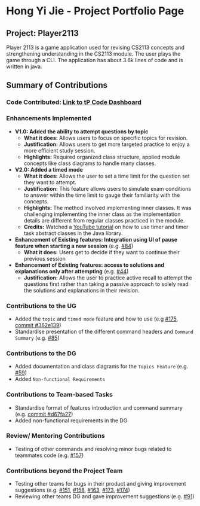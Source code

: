 # Hong Yi Jie - Project Portfolio Page

## Project: Player2113

Player 2113 is a game application used for revising CS2113 concepts and strengthening understanding in the CS2113 module.
The user plays the game through a CLI. The application has about 3.6k lines of code and is written in java.

## Summary of Contributions
### Code Contributed: [Link to tP Code Dashboard](https://nus-cs2113-ay2324s2.github.io/tp-dashboard/?search=hongyijie06&breakdown=true&sort=groupTitle%20dsc&sortWithin=title&since=2024-02-23&timeframe=commit&mergegroup=&groupSelect=groupByRepos&checkedFileTypes=docs~functional-code~test-code~other&tabOpen=false)
### Enhancements Implemented
- **V1.0: Added the ability to attempt questions by topic**
    - **What it does:** Allows users to focus on specific topics for revision.
    - **Justification:** Allows users to get more targeted practice to enjoy a more efficient study session.
    -  **Highlights:** Required organized class structure, applied module concepts like class diagrams to handle many classes.
- **V2.0: Added a timed mode**
    - **What it does:** Allows the user to set a time limit for the question set they want to attempt.
    - **Justification:** This feature allows users to simulate exam conditions to answer within the time limit to gauge their familiarity with the concepts.
    - **Highlights:** The method involved implementing inner classes.
      It was challenging implementing the inner class as the implementation details are different from regular classes practiced in the module.
    - **Credits:** Watched a [YouTube tutorial](https://youtu.be/QEF62Fm81h4?si=GPR9-J0K1zdsS588) on how to use timer and timer task abstract classes in the Java library. 
- **Enhancement of Existing features: Integration using UI of pause feature when starting a new session** (e.g. [#84](https://github.com/AY2324S2-CS2113-F15-1/tp/pull/84))
    - **What it does:** Users get to decide if they want to continue their previous session
- **Enhancement of Existing features: access to solutions and explanations only after attempting** (e.g. [#44](https://github.com/AY2324S2-CS2113-F15-1/tp/pull/44))
    - **Justification:** Allows the user to practice active recall to attempt the questions first rather than taking a passive approach to solely read the solutions and explanations in their revision.
### Contributions to the UG
- Added the `topic` and `timed mode` feature and how to use (e.g [#175](https://github.com/AY2324S2-CS2113-F15-1/tp/pull/175), [commit #362e139](https://github.com/hongyijie06/tp/commit/362e13952340b0a687aee3f469773c2880ed8495))
- Standardise presentation of the different command headers and `Command Summary` (e.g. [#85](https://github.com/AY2324S2-CS2113-F15-1/tp/pull/85))
### Contributions to the DG
- Added documentation and class diagrams for the `Topics Feature` (e.g. [#59](https://github.com/AY2324S2-CS2113-F15-1/tp/pull/59))
- Added `Non-functional Requirements`
### Contributions to Team-based Tasks
- Standardise format of features introduction and command summary (e.g. [commit #d67fa27](https://github.com/hongyijie06/tp/commit/d67fa275aa3822488c23fc723702170a95af2c8d))
- Added non-functional requirements in the DG
### Review/ Mentoring Contributions
- Testing of other commands and resolving minor bugs related to teammates code (e.g. [#157](https://github.com/AY2324S2-CS2113-F15-1/tp/pull/157))
### Contributions beyond the Project Team
- Testing other teams for bugs in their product and giving improvement suggestions (e.g. [#151](https://github.com/AY2324S2-CS2113-T13-4/tp/issues/151), [#158](https://github.com/AY2324S2-CS2113-T13-4/tp/issues/158), [#163](https://github.com/AY2324S2-CS2113-T13-4/tp/issues/163), [#173](https://github.com/AY2324S2-CS2113-T13-4/tp/issues/173), [#174](https://github.com/AY2324S2-CS2113-T13-4/tp/issues/174))
- Reviewing other teams DG and gave improvement suggestions (e.g. [#91](https://github.com/AY2324S2-CS2113-W14-1/tp/pull/91/files))
